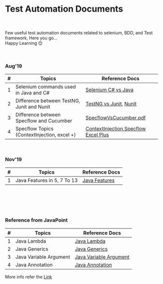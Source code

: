 # Test Automation Documents
<br><br>
Few useful test automation documents related to selenium, BDD, and Test framework, Here you go...<br>
Happy Learning 😊 <br>
<br><br>

### Aug'19 <br>

#|Topics  | Reference Docs
--|------------ | -------------
1|Selenium commands used in Java and C#| [Selenium C# vs Java](https://github.com/rajadhiRajacom/QATest/blob/master/Selenium-C%23-Java_Version.pdf)
2| Difference between TestNG, Junit and Nunit | [TestNG vs Junit](https://github.com/rajadhiRajacom/DevTest/blob/master/Test%20Framewor_TestNG-JUnit.pdf), [Nunit](https://github.com/rajadhiRajacom/QATest/blob/master/Test%20Framewor_NUnit.pdf)
3| Difference between Specflow and Cucumber | [SpecflowVsCucumber.pdf](https://github.com/rajadhiRajacom/QATest/blob/master/BDD-Specflow_VS_Cucumber.pdf)
4|Specflow Topics (ContextInjection, excel +) |[ContextInjection](https://github.com/rajadhiRajacom/QATest/blob/master/Context_Injection_Specflow.pdf),[Specflow Excel Plus](https://github.com/rajadhiRajacom/QATest/blob/master/Specflow_Excel_Plus.pdf)

<br>

### Nov'19 <br>

#|Topics  | Reference Docs
--|------------ | -------------
1|Java Features in 5, 7 To 13 |[ Java Features](https://github.com/rajadhiRajacom/DevTest/blob/master/Java_Features.pdf)



<br><br><br><br>




### Reference from JavaPoint  <br>
#|Topics  | Reference Docs
--|------------ | -------------
1|Java Lambda  |[ Java Lambda ](https://github.com/rajadhiRajacom/DevTest/blob/master/Java_Lambda_javatpoint.pdf)
2|Java Generics  |[ Java Generics ](https://github.com/rajadhiRajacom/DevTest/blob/master/Java_Generics_javatpoint.pdf)
3|Java Variable Argument  |[ Java Variable Argument ](https://github.com/rajadhiRajacom/DevTest/blob/master/Java_Variable%20Argument_javatpoint.pdf)
4|Java Annotation  |[ Java Annotation ](https://github.com/rajadhiRajacom/DevTest/blob/master/Java%20Annotations_javatpoint.pdf)

More info refer the [Link](https://www.javatpoint.com/)
<br><br>
